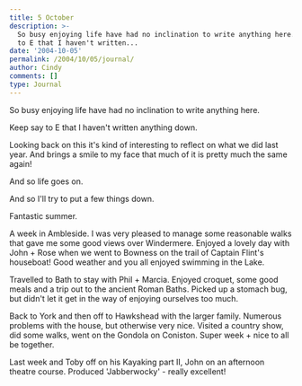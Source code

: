 ```yaml
---
title: 5 October
description: >-
  So busy enjoying life have had no inclination to write anything here. Keep say
  to E that I haven't written...
date: '2004-10-05'
permalink: /2004/10/05/journal/
author: Cindy
comments: []
type: Journal
---
```


So busy enjoying life have had no inclination to write anything here.

Keep say to E that I haven't written anything down.

Looking back on this it's kind of interesting to reflect on what we did last year. And brings a smile to my face that much of it is pretty much the same again!

And so life goes on.

And so I'll try to put a few things down.

Fantastic summer.

A week in Ambleside. I was very pleased to manage some reasonable walks that gave me some good views over Windermere. Enjoyed a lovely day with John + Rose when we went to Bowness on the trail of Captain Flint's houseboat! Good weather and you all enjoyed swimming in the Lake.

Travelled to Bath to stay with Phil + Marcia. Enjoyed croquet, some good meals and a trip out to the ancient Roman Baths. Picked up a stomach bug, but didn't let it get in the way of enjoying ourselves too much.

Back to York and then off to Hawkshead with the larger family. Numerous problems with the house, but otherwise very nice. Visited a country show, did some walks, went on the Gondola on Coniston. Super week + nice to all be together.

Last week and Toby off on his Kayaking part II, John on an afternoon theatre course. Produced 'Jabberwocky' - really excellent!
